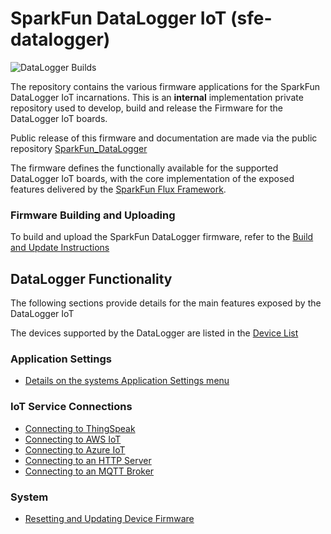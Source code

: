 # SparkFun DataLogger IoT (sfe-datalogger)

![DataLogger Builds](https://github.com/sparkfun/sfe-datalogger/actions/workflows/build-datalogger-iot.yml/badge.svg)

The repository contains the various firmware applications for the SparkFun DataLogger IoT incarnations. This is an **internal** implementation private repository used to develop, build and release the Firmware for the DataLogger IoT boards.

Public release of this firmware and documentation are made via the public repository [SparkFun_DataLogger](https//github.com/sparkfun/SparkFun_DataLogger)

The firmware defines the functionally available for the supported  DataLogger IoT boards, with the core implementation of the exposed features delivered by the [SparkFun Flux Framework](https://github.com/sparkfun/SparkFun_Flux).

### Firmware Building and Uploading

To build and upload the SparkFun DataLogger firmware, refer to the [Build and Update Instructions](docs/build_update.md)

## DataLogger Functionality

The following sections provide details for the main features exposed by the DataLogger IoT

The devices supported by the DataLogger are listed in the [Device List](docs/supported_devices.md)

### Application Settings
* [Details on the systems Application Settings menu](https://github.com/sparkfun/sfe-datalogger/blob/main/docs/act_app_settings.md)

### IoT Service Connections

* [Connecting to ThingSpeak](https://github.com/sparkfun/SparkFun_Flux/blob/main/docs/iot_thingspeak.md)
* [Connecting to AWS IoT](https://github.com/sparkfun/SparkFun_Flux/blob/main/docs/iot_aws.md)
* [Connecting to Azure IoT](https://github.com/sparkfun/SparkFun_Flux/blob/main/docs/iot_azure.md)
* [Connecting to an HTTP Server](https://github.com/sparkfun/SparkFun_Flux/blob/main/docs/iot_http.md)
* [Connecting to an MQTT Broker](https://github.com/sparkfun/SparkFun_Flux/blob/main/docs/iot_mqtt.md)

### System

* [Resetting and Updating Device Firmware](https://github.com/sparkfun/SparkFun_Flux/blob/main/docs/act_sysfirmware.md)

